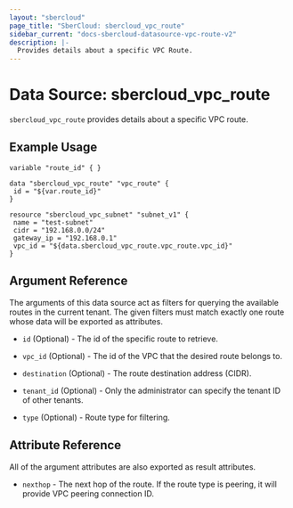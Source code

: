 ```yaml
---
layout: "sbercloud"
page_title: "SberCloud: sbercloud_vpc_route"
sidebar_current: "docs-sbercloud-datasource-vpc-route-v2"
description: |-
  Provides details about a specific VPC Route.
---
```


# Data Source: sbercloud_vpc_route

`sbercloud_vpc_route` provides details about a specific VPC route.

## Example Usage

 ```hcl
 variable "route_id" { }

data "sbercloud_vpc_route" "vpc_route" {
  id = "${var.route_id}"
}

resource "sbercloud_vpc_subnet" "subnet_v1" {
  name = "test-subnet"
  cidr = "192.168.0.0/24"
  gateway_ip = "192.168.0.1"
  vpc_id = "${data.sbercloud_vpc_route.vpc_route.vpc_id}"
}

 ```

## Argument Reference

The arguments of this data source act as filters for querying the available
routes in the current tenant. The given filters must match exactly one
route whose data will be exported as attributes.

* `id` (Optional) - The id of the specific route to retrieve.

* `vpc_id` (Optional) - The id of the VPC that the desired route belongs to.

* `destination` (Optional) - The route destination address (CIDR).

* `tenant_id` (Optional) - Only the administrator can specify the tenant ID of other tenants.

* `type` (Optional) - Route type for filtering.

## Attribute Reference

All of the argument attributes are also exported as
result attributes.

* `nexthop` - The next hop of the route. If the route type is peering, it will provide VPC peering connection ID.

